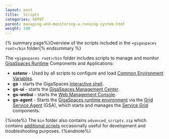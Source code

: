 ```yaml
---
layout: post
title:  Scripts
categories: XAP97
parent: managing-and-monitoring-a-running-system.html
weight: 100
---
```


{% summary page%}Overview of the scripts included in the `<gigaspaces root>/bin` folder{% endsummary %}

The `<gigaspaces root>/bin` folder includes scripts to manage and monitor [GigaSpaces Runtime](./the-runtime-environment.html) Components and Applications:

- **setenv** - Used by all scripts to configure and load [Common Environment Variables](./common-environment-variables.html).
- **gs** - starts the GigaSpaces [interactive shell](./command-line-interface.html).
- **gs-ui** - starts the [GigaSpaces Management Center]({%currentadmurl%}/gigaspaces-management-center.html).
- **gs-webui** - starts the [Web Management Console]({%currentadmurl%}/web-management-console.html).
- **gs-agent** - Starts the [GigaSpaces runtime environment](./the-runtime-environment.html) via the [Grid Service Agent](/product_overview/service-grid.html#gsa) (GSA), which starts and manages the [Service Grid](/product_overview/service-grid.html) components.

{%note%} The `bin` folder also contains `advanced_scripts.zip` which contains [additional scripts](./advanced-scripts.html) occasionally useful for development and troubleshooting purposes.
{%endnote%}